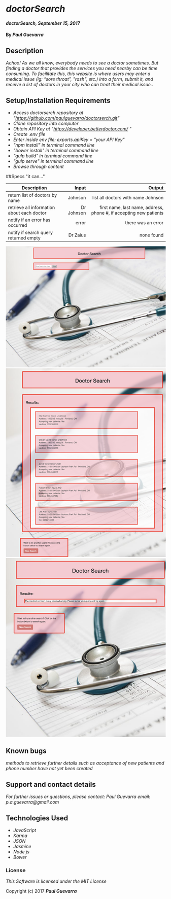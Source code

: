 # _doctorSearch_

#### _doctorSearch, September 15, 2017_

#### By _**Paul Guevarra**_

## Description

_Achoo! As we all know, everybody needs to see a doctor sometimes. But finding a doctor that provides the services you need nearby can be time consuming. To facilitate this, this website is where users may enter a medical issue (ig: “sore throat”, "rash", etc.) into a form, submit it, and receive a list of doctors in your city who can treat their medical issue.._

## Setup/Installation Requirements

* _Access doctorserch repository at "https://github.com/paulguevarra/doctorserch.git"_
* _Clone repository into computer_
* _Obtain API Key at "https://developer.betterdoctor.com/ "_
* _Create .env file_
* _Enter inside env file: exports.apiKey = "your API Key"_
* _"npm install" in terminal command line_
* _"bower install" in terminal command line_
* _"gulp build" in terminal command line_
* _"gulp serve" in terminal command line_
* _Browse through content_

##Specs "it can..."

| Description                                        | Input                                       | Output              |
| -------------------------------------------------- | -------------------------------------------:| ------------------: |
| return list of doctors by name  | Johnson | list all doctors with name Johnson |
| retrieve all information about each doctor | Dr Johnson | first name, last name, address, phone #, if accepting new patients |
| notify if an error has occurred | error  | there was an error  |
| notify if search query returned empty |  Dr Zaius  | none found |

![alt text](img/search-page.png "Search Page")
![alt text](img/query-display.png "Search Page")
![alt text](img/query-empty.png "Search Page")

## Known bugs
_methods to retrieve further details such as acceptance of new patients and phone number have not yet been created_

## Support and contact details

_For further issues or questions, please contact: Paul Guevarra email: p.a.guevarra@gmail.com_

## Technologies Used

* _JavaScript_
* _Karma_
* _JSON_
* _Jasmine_
* _Node.js_
* _Bower_

### License

*This Software is licensed under the MIT License*

Copyright (c) 2017 **_Paul Guevarra_**
